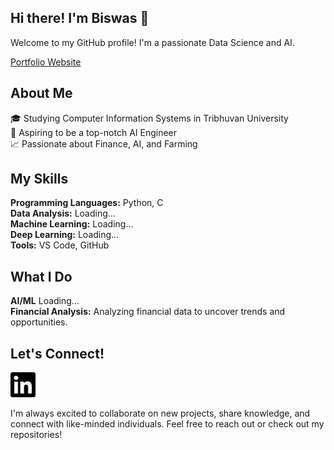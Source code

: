 ## Hi there! I'm Biswas 👋
Welcome to my GitHub profile! I'm a passionate Data Science and AI.

[Portfolio Website](https://voidoku.github.io/)

## About Me
🎓 Studying Computer Information Systems in Tribhuvan University <br>
💼 Aspiring to be a top-notch AI Engineer   <br>
📈 Passionate about Finance, AI, and Farming  <br>

## My Skills
**Programming Languages:** Python, C  <br>
**Data Analysis:** Loading... <br>
**Machine Learning:** Loading...  <br>
**Deep Learning:** Loading...  <br>
**Tools:** VS Code, GitHub  <br>

## What I Do
**AI/ML**  Loading... <br>
**Financial Analysis:** Analyzing financial data to uncover trends and opportunities.  
 

## Let's Connect! 
[<img src='https://github.com/Tar-ive/Tar-ive/blob/main/linkedin.svg' alt='linkedin' height='40'>](https://www.linkedin.com/in/biswaspokhrel/)


I'm always excited to collaborate on new projects, share knowledge, and connect with like-minded individuals. Feel free to reach out or check out my repositories!


